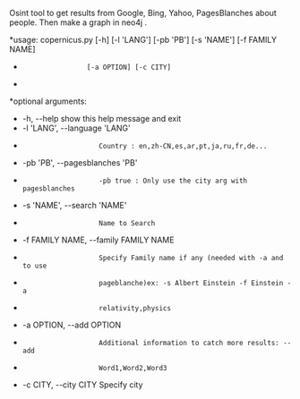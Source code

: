 Osint tool to get results from Google, Bing, Yahoo, PagesBlanches about people.
Then make a graph in neo4j .

*usage: copernicus.py [-h] [-l 'LANG'] [-pb 'PB'] [-s 'NAME'] [-f FAMILY NAME]
*                     [-a OPTION] [-c CITY]
*
*optional arguments:
*  -h, --help            show this help message and exit
*  -l 'LANG', --language 'LANG'
*                        Country : en,zh-CN,es,ar,pt,ja,ru,fr,de...
*  -pb 'PB', --pagesblanches 'PB'
*                        -pb true : Only use the city arg with pagesblanches
*  -s 'NAME', --search 'NAME'
*                        Name to Search
*  -f FAMILY NAME, --family FAMILY NAME
*                        Specify Family name if any (needed with -a and to use
*                        pageblanche)ex: -s Albert Einstein -f Einstein -a
*                        relativity,physics
*  -a OPTION, --add OPTION
*                        Additional information to catch more results: --add
*                        Word1,Word2,Word3
*  -c CITY, --city CITY  Specify city


 

